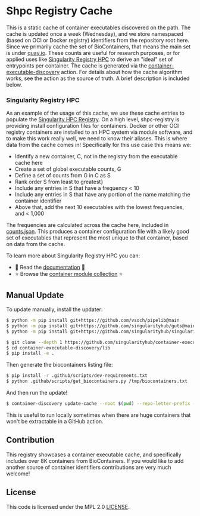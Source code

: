 # Shpc Registry Cache

This is a static cache of container executables discovered on the path. The cache is
updated once a week (Wednesday), and we store namespaced (based on OCI or Docker registry)
identifiers from the repository root here. Since we primarily cache the set of BioContainers,
that means the main set is under [quay.io](quay.io). These counts are useful for research purposes, 
or for applied uses like [Singularity Registry HPC](https://github.com/singularityhub/shpc-registry) 
to derive an "ideal" set of entrypoints per container. The cache is generated via the [container-executable-discovery](https://github.com/singularityhub/container-executable-discovery) action. For details about how
the cache algorithm works, see the action as the source of truth. A brief description
is included below.

### Singularity Registry HPC

As an example of the usage of this cache, we use these cache entries to populate 
the [Singularity HPC Registry](https://github.com/singualrityhub/shpc-registry).
On a high level, shpc-registry is providing install configuration files for containers.
Docker or other OCI registry containers are installed to an HPC system via module software,
and to make this work really well, we need to know their aliases. This is where data from
the cache comes in! Specifically for this use case this means we:

- Identify a new container, C, not in the registry from the executable cache here
- Create a set of global executable counts, G
- Define a set of counts from G in C as S
- Rank order S from least to greatest}
- Include any entries in S that have a frequency < 10
- Include any entries in S that have any portion of the name matching the container identifier
- Above that, add the next 10 executables with the lowest frequencies, and < 1,000

The frequencies are calculated across the cache here, included in [counts.json](counts.json).
This produces a container configuration file with a likely good set of executables that
represent the most unique to that container, based on data from the cache.

To learn more about Singularity Registry HPC you can:

- 📖️ Read the [documentation](https://singularity-hpc.readthedocs.io/en/latest/) 📖️
- ⭐️ Browse the [container module collection](https://singularityhub.github.io/shpc-registry/) ⭐️

## Manual Update

To update manually, install the updater:

```bash
$ python -m pip install git+https://github.com/vsoch/pipelib@main
$ python -m pip install git+https://github.com/singularityhub/guts@main
$ python -m pip install git+https://github.com/singularityhub/singularity-hpc@main
```
```bash
$ git clone --depth 1 https://github.com/singularityhub/container-executable-discovery
$ cd container-executable-discovery/lib
$ pip install -e .
```

Then generate the biocontainers listing file:

```bash
$ pip install -r .github/scripts/dev-requirements.txt
$ python .github/scripts/get_biocontainers.py /tmp/biocontainers.txt
```

And then run the update!

```bash
$ container-discovery update-cache --root $(pwd) --repo-letter-prefix --namespace quay.io/biocontainers /tmp/biocontainers.txt 
```

This is useful to run locally sometimes when there are huge containers that won't be extractable
in a GitHub action.

## Contribution

This registry showcases a container executable cache, and specifically includes over 8K containers
from BioContainers. If you would like to add another source of container identifiers contributions are 
very much welcome! 

## License

This code is licensed under the MPL 2.0 [LICENSE](LICENSE).
